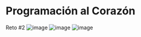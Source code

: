 # Programación al Corazón
Reto #2
 ![image](https://user-images.githubusercontent.com/124603892/217660291-69f97e8e-279e-424d-807b-28a0763cd4fb.png)
 ![image](https://user-images.githubusercontent.com/124603892/217660825-6bc3a0cb-e827-4417-b1b2-fddd0c9edf0b.png)
![image](https://user-images.githubusercontent.com/124603892/217660928-4836eaeb-022c-4669-bcbe-fec6749d7922.png)
